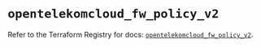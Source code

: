 # `opentelekomcloud_fw_policy_v2`

Refer to the Terraform Registry for docs: [`opentelekomcloud_fw_policy_v2`](https://registry.terraform.io/providers/opentelekomcloud/opentelekomcloud/1.36.4/docs/resources/fw_policy_v2).
